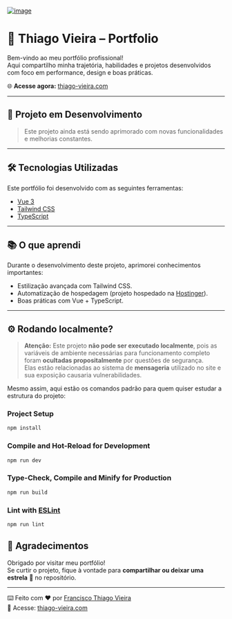 <a href="https://thiago-vieira.com/">
  
![image](https://github.com/user-attachments/assets/8f3912be-f7a5-48d5-99c0-a3b8e174a9e0)

</a>

# 📁 Thiago Vieira – Portfolio

Bem-vindo ao meu portfólio profissional!  
Aqui compartilho minha trajetória, habilidades e projetos desenvolvidos com foco em performance, design e boas práticas.

🌐 **Acesse agora:** [thiago-vieira.com](https://thiago-vieira.com)

---

## 🚀 Projeto em Desenvolvimento

> Este projeto ainda está sendo aprimorado com novas funcionalidades e melhorias constantes.

---

## 🛠️ Tecnologias Utilizadas

Este portfólio foi desenvolvido com as seguintes ferramentas:

- [Vue 3](https://vuejs.org/)
- [Tailwind CSS](https://tailwindcss.com/)
- [TypeScript](https://www.typescriptlang.org/)

---

## 📚 O que aprendi

Durante o desenvolvimento deste projeto, aprimorei conhecimentos importantes:

- Estilização avançada com Tailwind CSS.
- Automatização de hospedagem (projeto hospedado na [Hostinger](https://www.hostinger.com/)).
- Boas práticas com Vue + TypeScript.

---

## ⚙️ Rodando localmente?

> **Atenção:** Este projeto **não pode ser executado localmente**, pois as variáveis de ambiente necessárias para funcionamento completo foram **ocultadas propositalmente** por questões de segurança.  
> Elas estão relacionadas ao sistema de **mensageria** utilizado no site e sua exposição causaria vulnerabilidades.

Mesmo assim, aqui estão os comandos padrão para quem quiser estudar a estrutura do projeto:

### Project Setup

```sh
npm install
```

### Compile and Hot-Reload for Development

```sh
npm run dev
```

### Type-Check, Compile and Minify for Production

```sh
npm run build
```

### Lint with [ESLint](https://eslint.org/)

```sh
npm run lint
```

## 🎉 Agradecimentos

Obrigado por visitar meu portfólio!  
Se curtir o projeto, fique à vontade para **compartilhar ou deixar uma estrela** 🌟 no repositório.

---

⌨️ Feito com ❤️ por [Francisco Thiago Vieira](https://github.com/DEV-Thiago-Vieira)  
🔗 Acesse: [thiago-vieira.com](https://thiago-vieira.com)
